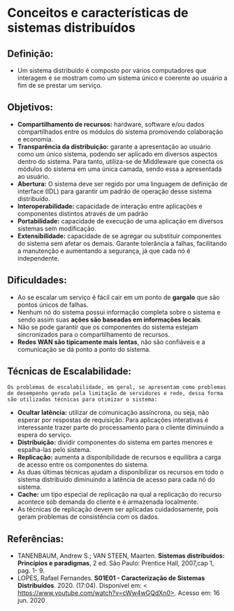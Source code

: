 # Conceitos e características de sistemas distribuídos

## Definição:
-	Um sistema distribuído é composto por vários computadores que interagem e se mostram como um sistema único e coerente ao usuário a fim de se prestar um serviço.

## Objetivos:
-	**Compartilhamento de recursos:** hardware, software e/ou dados compartilhados entre os módulos do sistema promovendo colaboração e economia.
-	**Transparência da distribuição:** garante a apresentação ao usuário como um único sistema, podendo ser aplicado em diversos aspectos dentro do sistema.
Para tanto, utiliza-se de Middleware que conecta os módulos do sistema em uma única camada, sendo essa a apresentada ao usuário.
-	 **Abertura:** O sistema deve ser regido por uma linguagem de definição de interface (IDL) para garantir um padrão de operação desse sistema distribuído.
-	**Interoperabilidade:** capacidade de interação entre aplicações e componentes distintos através de um padrão 
-	**Portabilidade:** capacidade de execução de uma aplicação em diversos sistemas sem modificação.
-	**Extensibilidade:** capacidade de se agregar ou substituir componentes do sistema sem afetar os demais.
Garante tolerância a falhas, facilitando a manutenção e aumentando a segurança, já que cada nó é independente.

## Dificuldades:
-	Ao se escalar um serviço é fácil cair em um ponto de **gargalo** que são pontos únicos de falhas.
-	Nenhum nó do sistema possui informação completa sobre o sistema e sendo assim suas **ações são baseadas em informações locais**.
-	Não se pode garantir que os componentes do sistema estejam sincronizados para o compartilhamento de recursos.
-	**Redes WAN são tipicamente mais lentas**, não são confiáveis e a comunicação se dá ponto a ponto do sistema.

## Técnicas de Escalabilidade:
    Os problemas de escalabilidade, em geral, se apresentam como problemas de desempenho gerado pela limitação de servidores e rede, dessa forma são utilizadas técnicas para otimizar o sistema:
-	**Ocultar latência:** utilizar de comunicação assíncrona, ou seja, não esperar por respostas de requisição.
Para aplicações interativas é interessante trazer parte do processamento para o cliente diminuindo a espera do serviço.
-	**Distribuição:** dividir componentes do sistema em partes menores e espalha-las pelo sistema.
-	**Replicação:** aumenta a disponibilidade de recursos e equilibra a carga de acesso entre os componentes do sistema.
-	As duas últimas técnicas ajudam a disponibilizar os recursos em todo o sistema distribuído diminuindo a latência de acesso para cada nó do sistema.
-	**Cache:** um tipo especial de replicação na qual a replicação do recurso acontece sob demanda do cliente e é armazenada localmente.
-	As técnicas de replicação devem ser aplicadas cuidadosamente, pois geram problemas de consistência com os dados.

## Referências:
-	TANENBAUM, Andrew S.; VAN STEEN, Maarten. **Sistemas distribuídos: Princípios e paradigmas**, 2 ed. São Paulo: Prentice Hall, 2007,cap 1, pag. 1- 9.
-	LOPES, Rafael Fernandes. **S01E01 - Caracterização de Sistemas Distribuídos**. 2020. (17:04). Disponível em: < https://www.youtube.com/watch?v=cWw4wGQdXn0>. Acesso em: 16 jun. 2020
